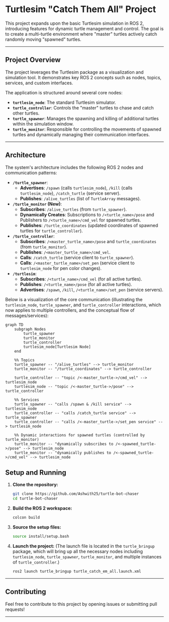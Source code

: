 # Turtlesim "Catch Them All" Project

This project expands upon the basic Turtlesim simulation in ROS 2, introducing features for dynamic turtle management and control. The goal is to create a multi-turtle environment where "master" turtles actively catch randomly moving "spawned" turtles.

---

## Project Overview

The project leverages the Turtlesim package as a visualization and simulation tool. It demonstrates key ROS 2 concepts such as nodes, topics, services, and custom interfaces.

The application is structured around several core nodes:
* **`turtlesim_node`**: The standard Turtlesim simulator.
* **`turtle_controller`**: Controls the "master" turtles to chase and catch other turtles.
* **`turtle_spawner`**: Manages the spawning and killing of additional turtles within the simulation window.
* **`turtle_monitor`**: Responsible for controlling the movements of spawned turtles and dynamically managing their communication interfaces.

---

## Architecture

The system's architecture includes the following ROS 2 nodes and communication patterns:

* **`/turtle_spawner`**:
    * **Advertises**: `/spawn` (calls `turtlesim_node`), `/kill` (calls `turtlesim_node`), `/catch_turtle` (service server).
    * **Publishes**: `/alive_turtles` (list of `TurtleArray` messages).
* **`/turtle_monitor` (New)**:
    * **Subscribes**: `/alive_turtles` (from `turtle_spawner`).
    * **Dynamically Creates**: Subscriptions to `/<turtle_name>/pose` and Publishers to `/<turtle_name>/cmd_vel` for spawned turtles.
    * **Publishes**: `/turtle_coordinates` (updated coordinates of spawned turtles for `turtle_controller`).
* **`/turtle_controller`**:
    * **Subscribes**: `/<master_turtle_name>/pose` and `turtle_coordinates` (from `turtle_monitor`).
    * **Publishes**: `/<master_turtle_name>/cmd_vel`.
    * **Calls**: `/catch_turtle` (service client to `turtle_spawner`).
    * **Calls**: `/<master_turtle_name>/set_pen` (service client to `turtlesim_node` for pen color changes).
* **`/turtlesim`**:
    * **Subscribes**: `/<turtle_name>/cmd_vel` (for all active turtles).
    * **Publishes**: `/<turtle_name>/pose` (for all active turtles).
    * **Advertises**: `/spawn`, `/kill`, `/<turtle_name>/set_pen` (service servers).

Below is a visualization of the core communication (illustrating the `turtlesim_node`, `turtle_spawner`, and `turtle_controller` interactions, which now applies to multiple controllers, and the conceptual flow of messages/services):

```mermaid
graph TD
    subgraph Nodes
        turtle_spawner
        turtle_monitor
        turtle_controller
        turtlesim_node[Turtlesim Node]
    end

    %% Topics
    turtle_spawner -- "/alive_turtles" --> turtle_monitor
    turtle_monitor -- "/turtle_coordinates" --> turtle_controller

    turtle_controller -- "topic /<-master_turtle->/cmd_vel" --> turtlesim_node
    turtlesim_node -- "topic /<-master_turtle->/pose" --> turtle_controller

    %% Services
    turtle_spawner -- "calls /spawn & /kill service" --> turtlesim_node
    turtle_controller -- "calls /catch_turtle service" --> turtle_spawner
    turtle_controller -- "calls /<-master_turtle->/set_pen service" --> turtlesim_node

    %% Dynamic interactions for spawned turtles (controlled by turtle_monitor)
    turtle_monitor -- "dynamically subscribes to /<-spawned_turtle->/pose" --> turtlesim_node
    turtle_monitor -- "dynamically publishes to /<-spawned_turtle->/cmd_vel" --> turtlesim_node
```

## Setup and Running

1.  **Clone the repository:**
    ```bash
    git clone https://github.com/Ashwith25/turtle-bot-chaser
    cd turtle-bot-chaser
    ```
2.  **Build the ROS 2 workspace:**
    ```bash
    colcon build
    ```
3.  **Source the setup files:**
    ```bash
    source install/setup.bash
    ```
4.  **Launch the project:**
    (The launch file is located in the `turtle_bringup` package, which will bring up all the necessary nodes including `turtlesim_node`, `turtle_spawner`, `turtle_monitor`, and multiple instances of `turtle_controller`.)
    ```bash
    ros2 launch turtle_bringup turtle_catch_em_all.launch.xml
    ```
---

## Contributing

Feel free to contribute to this project by opening issues or submitting pull requests!

---
